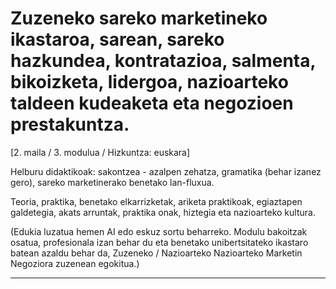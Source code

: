 # Zuzeneko sareko marketineko ikastaroa, sarean, sareko hazkundea, kontratazioa, salmenta, bikoizketa, lidergoa, nazioarteko taldeen kudeaketa eta negozioen prestakuntza.


[2. maila / 3. modulua / Hizkuntza: euskara]

Helburu didaktikoak: sakontzea - ​​azalpen zehatza, gramatika (behar izanez gero), sareko marketinerako benetako lan-fluxua.

Teoria, praktika, benetako elkarrizketak, ariketa praktikoak, egiaztapen galdetegia, akats arruntak, praktika onak, hiztegia eta nazioarteko kultura.


(Edukia luzatua hemen AI edo eskuz sortu beharreko. Modulu bakoitzak osatua, profesionala izan behar du eta benetako unibertsitateko ikastaro batean azaldu behar da, Zuzeneko / Nazioarteko Nazioarteko Marketin Negoziora zuzenean egokitua.)

---